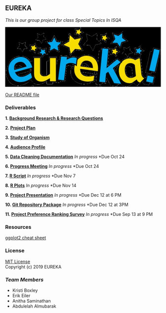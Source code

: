 ## EUREKA
_This is our group project for class Special Topics In ISQA_

![Our Picture](Eureka.jpg)

[Our README file](https://github.com/Abdulelah01/EUREKA/blob/master/README.md)

### Deliverables
**1. [Background Research & Research Questions](https://github.com/Abdulelah01/EUREKA/blob/master/BackgroundResearch%26RQs/BR%26RQ_BackgroundResearch%26RQs.md)**

**2. [Project Plan](https://github.com/Abdulelah01/EUREKA/blob/master/Project_Plan.md)**

**3. [Study of Organism](https://github.com/Abdulelah01/EUREKA/blob/master/StudyOrganism.md)**

**4. [Audience Profile](https://github.com/Abdulelah01/EUREKA/blob/master/AudienceProfile/AudienceProfile.md)**

**5. [Data Cleaning Documentation]()** _In progress_ 
*Due Oct 24

**6. [Progress Meeting]()** _In progress_
*Due Oct 24

**7. [R Script]()** _In progress_
*Due Nov 7

**8. [R Plots]()** _In progress_
*Due Nov 14

**9. [Project Presentation]()** _In progress_
*Due Dec 12 at 6 PM

**10. [Git Repository Package]()** _In progress_
*Due Dec 12 at 3PM

**11. [Project Preference Ranking Survey]()** _In progress_
*Due Sep 13 at 9 PM

### Resources
[ggplot2 cheat sheet](https://github.com/rstudio/cheatsheets/blob/master/data-visualization-2.1.pdf)  

### License
[MIT License](https://github.com/Abdulelah01/EUREKA/blob/master/LICENSE)  
Copyright (c) 2019 EUREKA

### _Team Members_ 
* Kristi Boxley
* Erik Eiler
* Anitha Saminathan
* Abdulelah Almubarak
